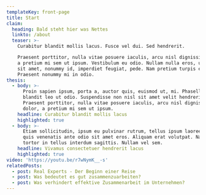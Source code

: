 ```yaml
---
templateKey: front-page
title: Start
claim:
  heading: Bald steht hier was Nettes
  linkto: /about
  teaser: >-
    Curabitur blandit mollis lacus. Fusce vel dui. Sed hendrerit.

    Praesent porttitor, nulla vitae posuere iaculis, arcu nisl dignissim dolor,
    a pretium mi sem ut ipsum. Vestibulum eu odio. Nullam nulla eros, ultricies
    sit amet, nonummy id, imperdiet feugiat, pede. Nam pretium turpis et arcu.
    Praesent nonummy mi in odio.
thesis:
  - body: >-
      Proin sapien ipsum, porta a, auctor quis, euismod ut, mi. Phasellus
      blandit leo ut odio. Suspendisse non nisl sit amet velit hendrerit rutrum.
      Praesent porttitor, nulla vitae posuere iaculis, arcu nisl dignissim
      dolor, a pretium mi sem ut ipsum.
    headline: Curabitur blandit mollis lacus
    highlighted: true
  - body: >-
      Etiam sollicitudin, ipsum eu pulvinar rutrum, tellus ipsum laoreet sapien,
      quis venenatis ante odio sit amet eros. Aliquam erat volutpat. Nam at
      tortor in tellus interdum sagittis. Nullam vel sem.
    headline: Vivamus consectetuer hendrerit lacus
    highlighted: true
video: 'https://youtu.be/r7wNymK__-s'
relatedPosts:
  - post: Real Experts - Der Beginn einer Reise
  - post: Was bedeutet es gut zusammenzuarbeiten?
  - post: Was verhindert effektive Zusammenarbeit im Unternehmen?
---
```


